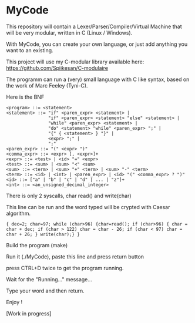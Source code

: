 # MyCode
This repository will contain a Lexer/Parser/Compiler/Virtual Machine that will be very modular, written in C (Linux / Windows).

With MyCode, you can create your own language, or just add anything you want to an existing.

This project will use my C-modular library available here: https://github.com/Spiikesan/C-modulaire

The programm can run a (very) small language with C like syntax, based on the work of Marc Feeley (Tyni-C).

Here is the BNF

``` BNF
<program> ::= <statement>
<statement> ::= "if" <paren_expr> <statement> |
                "if" <paren_expr> <statement> "else" <statement> |
                "while" <paren_expr> <statement> |
                "do" <statement> "while" <paren_expr> ";" |
                "{" { <statement> } "}" |
                <expr> ";" |
                ";"
<paren_expr> ::= "(" <expr> ")"
<comma_expr> ::= <expr> [, <expr>]+
<expr> ::= <test> | <id> "=" <expr>
<test> ::= <sum> | <sum> "<" <sum>
<sum> ::= <term> | <sum> "+" <term> | <sum> "-" <term>
<term> ::= <id> | <int> | <paren_expr> | <id> "(" <comma_expr> ? ")"
<id> ::= ["a" | "b" | "c" | "d" | ... | "z"]+
<int> ::= <an_unsigned_decimal_integer>
```
There is only 2 syscalls, char read() and write(char)

This line can be run and the word typed will be crypted with Caesar algorithm.

    { dec=2; char=97; while (char>96) {char=read(); if (char>96) { char = char + dec; if (char > 122) char = char - 26; if (char < 97) char = char + 26; } write(char);} }

Build the program (make)

Run it (./MyCode), paste this line and press return button

press CTRL+D twice to get the program running.

Wait for the "Running..." message...

Type your word and then return.

Enjoy !

[Work in progress]
